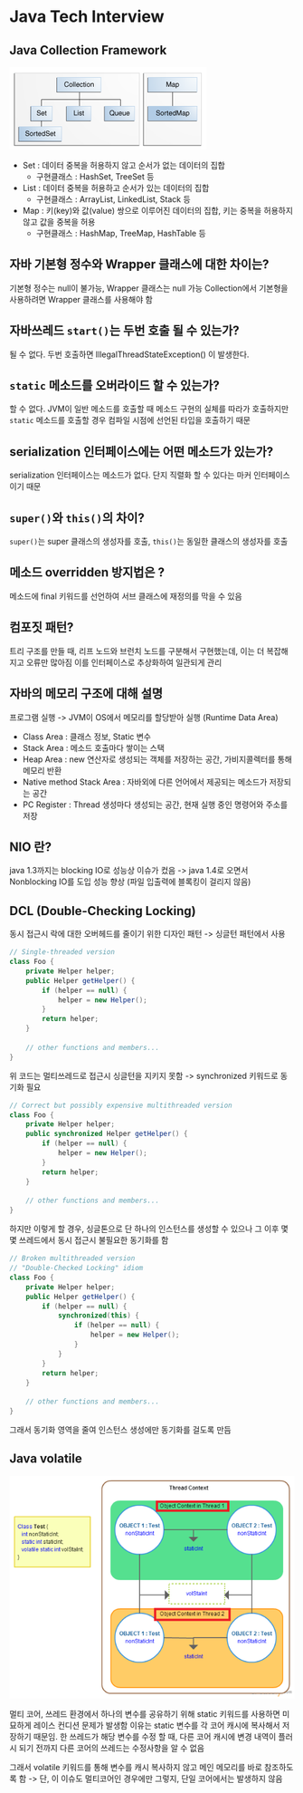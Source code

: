 # Java Tech Interview

## Java Collection Framework

![JCF](_img/coreInterfaces.gif)

- Set : 데이터 중복을 허용하지 않고 순서가 없는 데이터의 집합
    - 구현클래스 : HashSet, TreeSet 등
- List : 데이터 중복을 허용하고 순서가 있는 데이터의 집합
    - 구현클래스 : ArrayList, LinkedList, Stack 등
- Map : 키(key)와 값(value) 쌍으로 이루어진 데이터의 집합, 키는 중복을 허용하지 않고 값을 중복을 허용
    - 구현클래스 : HashMap, TreeMap, HashTable 등
     
## 자바 기본형 정수와 Wrapper 클래스에 대한 차이는?
기본형 정수는 null이 불가능, Wrapper 클래스는 null 가능
Collection에서 기본형을 사용하려면 Wrapper 클래스를 사용해야 함

## 자바쓰레드 `start()`는 두번 호출 될 수 있는가?

될 수 없다. 두번 호출하면 IllegalThreadStateException() 이 발생한다.

## `static` 메소드를 오버라이드 할 수 있는가?

할 수 없다. JVM이 일반 메소드를 호출할 때 메소드 구현의 실체를 따라가 호출하지만 `static` 메소드를 호출할 경우 컴파일 시점에 선언된 타입을 호출하기 때문
 
## serialization 인터페이스에는 어떤 메소드가 있는가?
 
serialization 인터페이스는 메소드가 없다. 단지 직렬화 할 수 있다는 마커 인터페이스이기 때문

## `super()`와 `this()`의 차이?

`super()`는 super 클래스의 생성자를 호출, `this()`는 동일한 클래스의 생성자를 호출

## 메소드 overridden 방지법은 ?

메소드에 final 키워드를 선언하여 서브 클래스에 재정의를 막을 수 있음

## 컴포짓 패턴?

트리 구조를 만들 때, 리프 노드와 브런치 노드를 구분해서 구현했는데, 이는 더 복잡해지고 오류만 많아짐
이를 인터페이스로 추상화하여 일관되게 관리

## 자바의 메모리 구조에 대해 설명

프로그램 실행 -> JVM이 OS에서 메모리를 할당받아 실행 (Runtime Data Area)
- Class Area : 클래스 정보, Static 변수
- Stack Area : 메소드 호출마다 쌓이는 스택
- Heap Area : new 연산자로 생성되는 객체를 저장하는 공간, 가비지콜렉터를 통해 메모리 반환
- Native method Stack Area : 자바외에 다른 언어에서 제공되는 메소드가 저장되는 공간
- PC Register : Thread 생성마다 생성되는 공간, 현재 실행 중인 명령어와 주소를 저장

## NIO 란?

java 1.3까지는 blocking IO로 성능상 이슈가 컸음 -> java 1.4로 오면서 Nonblocking IO를 도입 성능 향상 (파일 입출력에 블록킹이 걸리지 않음) 

## DCL (Double-Checking Locking)

동시 접근시 락에 대한 오버헤드를 줄이기 위한 디자인 패턴 -> 싱글턴 패턴에서 사용

```java
// Single-threaded version
class Foo {
    private Helper helper;
    public Helper getHelper() {
        if (helper == null) {
            helper = new Helper();
        }
        return helper;
    }

    // other functions and members...
}
```

위 코드는 멀티쓰레드로 접근시 싱글턴을 지키지 못함 -> synchronized 키워드로 동기화 필요
 
```java
// Correct but possibly expensive multithreaded version
class Foo {
    private Helper helper;
    public synchronized Helper getHelper() {
        if (helper == null) {
            helper = new Helper();
        }
        return helper;
    }

    // other functions and members...
}
```

하지만 이렇게 할 경우, 싱글톤으로 단 하나의 인스턴스를 생성할 수 있으나 그 이후 몇몇 쓰레드에서 동시 접근시 불필요한 동기화를 함

```java
// Broken multithreaded version
// "Double-Checked Locking" idiom
class Foo {
    private Helper helper;
    public Helper getHelper() {
        if (helper == null) {
            synchronized(this) {
                if (helper == null) {
                    helper = new Helper();
                }
            }
        }
        return helper;
    }

    // other functions and members...
}
```

그래서 동기화 영역을 줄여 인스턴스 생성에만 동기화를 걸도록 만듬 

## Java volatile

![volatile](_img/volatile.png)

멀티 코어, 쓰레드 환경에서 하나의 변수를 공유하기 위해 static 키워드를 사용하면 미묘하게 레이스 컨디션 문제가 발생함
이유는 static 변수를 각 코어 캐시에 복사해서 저장하기 때문임. 한 쓰레드가 해당 변수를 수정 할 때, 다른 코어 캐시에 변경 내역이 플러시 되기 전까지 다른 코어의 쓰레드는 수정사항을 알 수 없음

그래서 volatile 키워드를 통해 변수를 캐시 복사하지 않고 메인 메모리를 바로 참조하도록 함
-> 단, 이 이슈도 멀티코어인 경우에만 그렇지, 단일 코어에서는 발생하지 않음